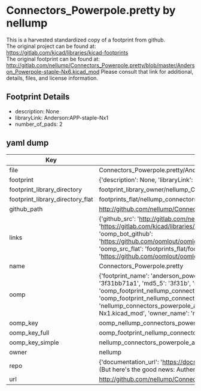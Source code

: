 # Connectors_Powerpole.pretty by nellump  
This is a harvested standardized copy of a footprint from github.  
The original project can be found at:  
https://gitlab.com/kicad/libraries/kicad-footprints  
The original footprint can be found at:
http://gitlab.com/nellump/Connectors_Powerpole.pretty/blob/master/Anderson_Powerpole-staple-Nx6.kicad_mod
Please consult that link for additional, details, files, and license information.  
## Footprint Details
* description: None  
* libraryLink: Anderson:APP-staple-Nx1  
* number_of_pads: 2  
## yaml dump  
| Key | Value |  
| --- | --- |  
| file | Connectors_Powerpole.pretty/Anderson_Powerpole-staple-Nx1.kicad_mod |  
| footprint | {'description': None, 'libraryLink': 'Anderson:APP-staple-Nx1', 'number_of_pads': 2} |  
| footprint_library_directory | footprint_library_owner/nellump_Connectors_Powerpole.pretty |  
| footprint_library_directory_flat | footprints_flat/nellump_connectors_powerpole_anderson_powerpole_staple_nx1/working |  
| github_path | http://github.com/nellump/Connectors_Powerpole.pretty/blob/master/Anderson_Powerpole-staple-Nx1.kicad_mod |  
| links | {'github_src': 'http://gitlab.com/nellump/Connectors_Powerpole.pretty/blob/master/Anderson_Powerpole-staple-Nx6.kicad_mod', 'github_src_repo': 'https://gitlab.com/kicad/libraries/kicad-footprints', 'oomp_bot': 'footprints/nellump_connectors_powerpole_anderson_powerpole_staple_nx1/working', 'oomp_bot_github': 'https://github.com/oomlout/oomlout_oomp_footprint_bot/tree/main/footprints/nellump_connectors_powerpole_anderson_powerpole_staple_nx1/working', 'oomp_src_flat': 'footprints_flat/footprints_flat/nellump_connectors_powerpole_anderson_powerpole_staple_nx1/working', 'oomp_src_flat_github': 'https://github.com/oomlout/oomlout_oomp_footprint_src/tree/main/footprints_flat/nellump_connectors_powerpole_anderson_powerpole_staple_nx1/working'} |  
| name | Connectors_Powerpole.pretty |  
| oomp | {'footprint_name': 'anderson_powerpole_staple_nx1', 'library_name': 'connectors_powerpole', 'md5': '3f31bb71a119c74c088e51b128182b7e', 'md5_10': '3f31bb71a1', 'md5_5': '3f31b', 'md5_6': '3f31bb', 'oomp_key': 'oomp_nellump_connectors_powerpole_anderson_powerpole_staple_nx1', 'oomp_key_extra': 'oomp_footprint_nellump_connectors_powerpole_anderson_powerpole_staple_nx1', 'oomp_key_full': 'oomp_footprint_nellump_connectors_powerpole_anderson_powerpole_staple_nx1_3f31bb', 'oomp_key_simple': 'nellump_connectors_powerpole_anderson_powerpole_staple_nx1', 'original_filename': 'Connectors_Powerpole.pretty/Anderson_Powerpole-staple-Nx1.kicad_mod', 'owner_name': 'nellump'} |  
| oomp_key | oomp_nellump_connectors_powerpole_anderson_powerpole_staple_nx1 |  
| oomp_key_full | oomp_footprint_nellump_connectors_powerpole_anderson_powerpole_staple_nx1 |  
| oomp_key_simple | nellump_connectors_powerpole_anderson_powerpole_staple_nx1 |  
| owner | nellump |  
| repo | {'documentation_url': 'https://docs.github.com/rest/overview/resources-in-the-rest-api#rate-limiting', 'message': "API rate limit exceeded for 84.66.173.59. (But here's the good news: Authenticated requests get a higher rate limit. Check out the documentation for more details.)"} |  
| url | http://github.com/nellump/Connectors_Powerpole.pretty |  

